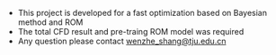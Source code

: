 * This project is developed for a fast optimization based on Bayesian method and ROM
* The total CFD result and pre-traing ROM model was required
* Any question please contact wenzhe_shang@tju.edu.cn
